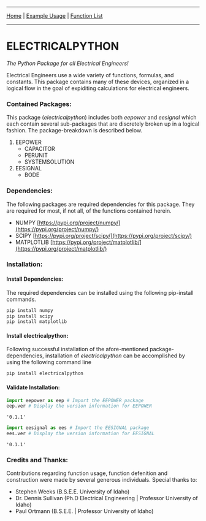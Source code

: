 
---

[Home](https://engineerjoe440.github.io/ELECTRICALPYTHON/index)
 | 
[Example Usage](https://engineerjoe440.github.io/ELECTRICALPYTHON/example)
 | 
[Function List](https://engineerjoe440.github.io/ELECTRICALPYTHON/functionlist)

---

# ELECTRICALPYTHON
*The Python Package for all Electrical Engineers!*

Electrical Engineers use a wide variety of functions, formulas, and constants. This package contains many of these devices, organized in a logical flow in the goal of expiditing calculations for electrical engineers.

### Contained Packages:
This package (*electricalpython*) includes both *eepower* and *eesignal* which each contain several sub-packages that are discretely broken up in a logical fashion. The package-breakdown is described below.

1. EEPOWER
    - CAPACITOR
    - PERUNIT
    - SYSTEMSOLUTION
2. EESIGNAL
    - BODE

### Dependencies:
The following packages are required dependencies for this package. They are required for most, if not all, of the functions contained herein.

- NUMPY [https://pypi.org/project/numpy/](https://pypi.org/project/numpy/)
- SCIPY [https://pypi.org/project/scipy/](https://pypi.org/project/scipy/)
- MATPLOTLIB [https://pypi.org/project/matplotlib/](https://pypi.org/project/matplotlib/)

### Installation:
#### Install Dependencies:
The required dependencies can be installed using the following pip-install commands.


```python
pip install numpy
pip install scipy
pip install matplotlib
```

#### Install electricalpython:
Following successful installation of the afore-mentioned package-dependencies, installation of *electricalpython* can be accomplished by using the following command line


```python
pip install electricalpython
```

#### Validate Installation:


```python
import eepower as eep # Import the EEPOWER package
eep.ver # Display the version information for EEPOWER
```




    '0.1.1'




```python
import eesignal as ees # Import the EESIGNAL package
ees.ver # Display the version information for EESIGNAL
```




    '0.1.1'



### Credits and Thanks:
Contributions regarding function usage, function defenition and construction were made by several generous individuals. Special thanks to:

- Stephen Weeks (B.S.E.E. University of Idaho)
- Dr. Dennis Sullivan (Ph.D Electrical Engineering \| Professor University of Idaho)
- Paul Ortmann (B.S.E.E. \| Professor University of Idaho)
